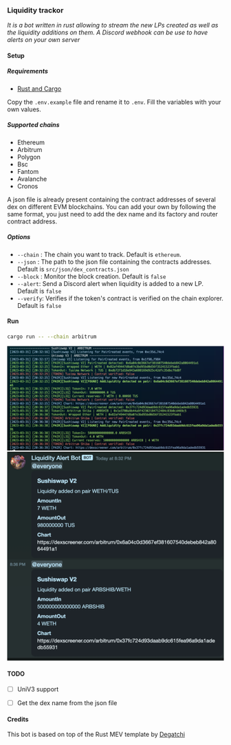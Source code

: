 ### Liquidity trackor

*It is a bot written in rust allowing to stream the new LPs created as well as the liquidity additions on them. A Discord webhook can be use to have alerts on your own server*

#### Setup
##### Requirements
- [Rust and Cargo](https://win.rustup.rs/)

Copy the `.env.example` file and rename it to `.env`. Fill the variables with your own values.

##### Supported chains
- Ethereum
- Arbitrum
- Polygon
- Bsc
- Fantom
- Avalanche
- Cronos

A json file is already present containing the contract addresses of several dex on different EVM blockchains. You can add your own by following the same format, you just need to add the dex name and its factory and router contract address.

##### Options
- `--chain` : The chain you want to track. Default is `ethereum`.
- `--json` : The path to the json file containing the contracts addresses. Default is `src/json/dex_contracts.json`
- `--block` : Monitor the block creation. Default is `false`
- `--alert`: Send a Discord alert when liquidity is added to a new LP. Default is `false`
- `--verify`: Verifies if the token's contract is verified on the chain explorer. Default is `false`

#### Run
```bash
cargo run -- --chain arbitrum
```

![Result output](img/output.png)
![Discord alert](img/output2.png)

#### TODO
- [ ] UniV3 support
- [ ] Get the dex name from the json file


#### Credits
This bot is based on top of the Rust MEV template by [Degatchi](https://github.com/degatchi/mev-template-rs)